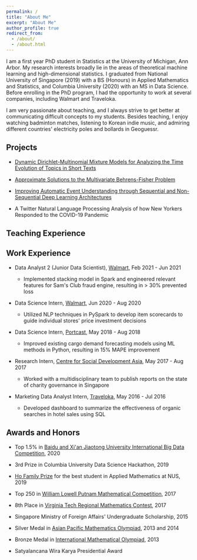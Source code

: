 ```yaml
---
permalink: /
title: "About Me"
excerpt: "About Me"
author_profile: true
redirect_from: 
  - /about/
  - /about.html
---
```


I am a first year PhD student in Statistics at the University of Michigan, Ann Arbor. My research interests broadly lie in the areas of theoretical machine learning and high-dimensional statistics. I graduated from National University of Singapore (2019) with a BS (Honours) in Applied Mathematics and Statistics, and Columbia University (2020) with an MS in Data Science. Before enrolling in the PhD program, I had the opportunity to work at several companies, including Walmart and Traveloka.

I am very passionate about teaching, and I always strive to get better at communicating difficult concepts to my students. Besides teaching, I enjoy watching badminton matches, listening to Korean indie music, and admiring different countries' electricity poles and bollards in Geoguessr.

Projects
------
* [Dynamic Dirichlet-Multinomial Mixture Models for Analyzing the Time Evolution of Topics in Short Texts](http://k-wib.github.io/files/DDMM_for_Short_Texts.pdf)

* [Approximate Solutions to the Multivariate Behrens-Fisher Problem](http://k-wib.github.io/files/2_thesis.pdf)

* [Improving Automatic Event Understanding through Sequential and Non-Sequential Deep Learning Architectures](http://k-wib.github.io/files/BBCU_Final_Report.pdf)

* A Twitter Natural Language Processing Analysis of how New Yorkers Responded to the COVID-19 Pandemic

Teaching Experience
------



Work Experience
------
* Data Analyst 2 (Junior Data Scientist), [Walmart](https://www.walmart.com/), Feb 2021 - Jun 2021
	* Implemented stacking model in Spark and engineered relevant features for Sam's Club fraud engine, resulting in > 30% prevented loss

* Data Science Intern, [Walmart](https://www.walmart.com/), Jun 2020 - Aug 2020
	* Utilized NLP techniques in PySpark to develop item scorecards to guide individual stores' price investment decisions

* Data Science Intern, [Portcast](https://portcast.io/), May 2018 - Aug 2018
	* Improved existing cargo demand forecasting models using ML methods in Python, resulting in 15% MAPE improvement

* Research Intern, [Centre for Social Development Asia](https://fass.nus.edu.sg/swk/csda-overview/), May 2017 - Aug 2017
	* Worked with a multidisciplinary team to publish reports on the state of charity governance in Singapore

* Marketing Data Analyst Intern, [Traveloka](https://www.traveloka.com/en-id/), May 2016 - Jul 2016
	* Developed dashboard to summarize the effectiveness of organic searches in hotel sales using SQL

Awards and Honors
------
* Top 1.5% in [Baidu and Xi'an Jiaotong University International Big Data Competition](https://aistudio.baidu.com/aistudio/competition/detail/91/0/introduction), 2020

* 3rd Prize in Columbia University Data Science Hackathon, 2019

* [Ho Family Prize](https://www.nus.edu.sg/registrar/academic-information-policies/education-at-nus/medals-and-prizes-(university-level)/rules-of-award---h) for the best student in Applied Mathematics at NUS, 2019

* Top 250 in [William Lowell Putnam Mathematical Competition](https://www.maa.org/math-competitions/putnam-competition), 2017

* 8th Place in [Virginia Tech Regional Mathematics Contest](https://personal.math.vt.edu/plinnell/Vtregional/), 2017

* Singapore Ministry of Foreign Affairs' Undergraduate Scholarship, 2015

* Silver Medal in [Asian Pacific Mathematics Olympiad](https://www.apmo-official.org/), 2013 and 2014

* Bronze Medal in [International Mathematical Olympiad](https://www.imo-official.org/), 2013

* Satyalancana Wira Karya Presidential Award



